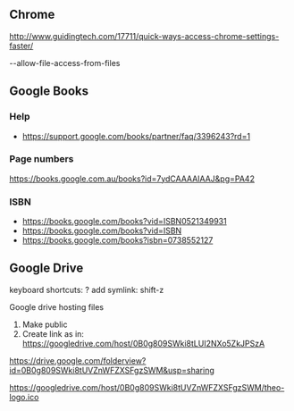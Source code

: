 
## Chrome

http://www.guidingtech.com/17711/quick-ways-access-chrome-settings-faster/

--allow-file-access-from-files



## Google Books

### Help

* https://support.google.com/books/partner/faq/3396243?rd=1

### Page numbers

https://books.google.com.au/books?id=7ydCAAAAIAAJ&pg=PA42

### ISBN

* https://books.google.com/books?vid=ISBN0521349931
* https://books.google.com/books?vid=ISBN
* https://books.google.com/books?isbn=0738552127


## Google Drive

keyboard shortcuts: ?
add symlink: shift-z

Google drive hosting files

1. Make public
2. Create link as in: https://googledrive.com/host/0B0g809SWki8tLUI2NXo5ZkJPSzA

https://drive.google.com/folderview?id=0B0g809SWki8tUVZnWFZXSFgzSWM&usp=sharing

https://googledrive.com/host/0B0g809SWki8tUVZnWFZXSFgzSWM/theo-logo.ico


